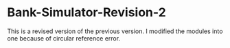 # Bank-Simulator-Revision-2
This is a revised version of the previous version. I modified the modules into one because of circular reference error. 
